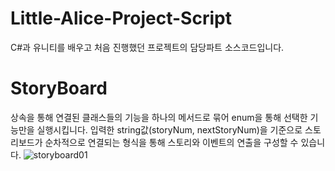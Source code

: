 # Little-Alice-Project-Script
C#과 유니티를 배우고 처음 진행했던 프로젝트의 담당파트 소스코드입니다.

# StoryBoard
상속을 통해 연결된 클래스들의 기능을 하나의 메서드로 묶어 enum을 통해 선택한 기능만을 실행시킵니다.
입력한 string값(storyNum, nextStoryNum)을 기준으로 스토리보드가 순차적으로 연결되는 형식을 통해 스토리와 이벤트의 연출을 구성할 수 있습니다.
![storyboard01](https://user-images.githubusercontent.com/94150816/161369829-0030ef97-72f2-4daa-b0e4-173baa69e146.png)
